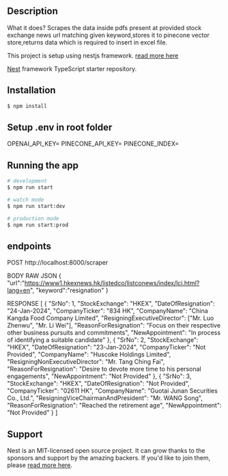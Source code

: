 ## Description

What it does?
Scrapes the data inside pdfs present at provided stock exchange news url matching given keyword,stores it to pinecone vector store,returns data which is required to insert in excel file.

This project is setup using nestjs framework. [read more here](https://docs.nestjs.com)

[Nest](https://github.com/nestjs/nest) framework TypeScript starter repository.

## Installation

```bash
$ npm install
```

## Setup .env in root folder

OPENAI_API_KEY=
PINECONE_API_KEY=
PINECONE_INDEX=

## Running the app

```bash
# development
$ npm run start

# watch mode
$ npm run start:dev

# production mode
$ npm run start:prod
```

## endpoints

POST http://localhost:8000/scraper

BODY RAW JSON
{
"url":"https://www1.hkexnews.hk/listedco/listconews/index/lci.html?lang=en",
"keyword":"resignation"
}

RESPONSE
[
{
"SrNo": 1,
"StockExchange": "HKEX",
"DateOfResignation": "24-Jan-2024",
"CompanyTicker": "834 HK",
"CompanyName": "China Kangda Food Company Limited",
"ResigningExecutiveDirector": ["Mr. Luo Zhenwu", "Mr. Li Wei"],
"ReasonForResignation": "Focus on their respective other business pursuits and commitments",
"NewAppointment": "In process of identifying a suitable candidate"
},
{
"SrNo": 2,
"StockExchange": "HKEX",
"DateOfResignation": "23-Jan-2024",
"CompanyTicker": "Not Provided",
"CompanyName": "Huscoke Holdings Limited",
"ResigningNonExecutiveDirector": "Mr. Tang Ching Fai",
"ReasonForResignation": "Desire to devote more time to his personal engagements",
"NewAppointment": "Not Provided"
},
{
"SrNo": 3,
"StockExchange": "HKEX",
"DateOfResignation": "Not Provided",
"CompanyTicker": "02611 HK",
"CompanyName": "Guotai Junan Securities Co., Ltd.",
"ResigningViceChairmanAndPresident": "Mr. WANG Song",
"ReasonForResignation": "Reached the retirement age",
"NewAppointment": "Not Provided"
}
]

## Support

Nest is an MIT-licensed open source project. It can grow thanks to the sponsors and support by the amazing backers. If you'd like to join them, please [read more here](https://docs.nestjs.com/support).
